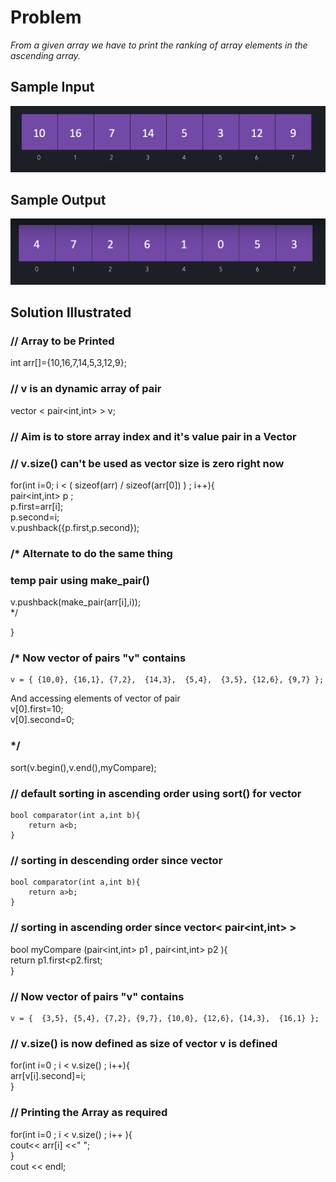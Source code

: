 # Problem
*From a given array we have to print the ranking of array elements in the ascending array.* 

## Sample Input
![Question](/IMAGES/18.1.a.png)

## Sample Output
![Question](/IMAGES/18.1.b.png)

## Solution Illustrated 

### // Array to be Printed <br>
int arr[]={10,16,7,14,5,3,12,9}; 

### // v is an dynamic array of pair<br>
vector < pair<int,int> > v;

### // Aim is to store array index and it's value pair in a Vector
### // v.size() can't be used as vector size is zero right now<br>
for(int i=0; i < ( sizeof(arr) / sizeof(arr[0]) ) ; i++){
<br> 
pair<int,int> p ; <br>
p.first=arr[i];<br>
p.second=i;<br>
v.pushback({p.first,p.second});<br>
### /*  Alternate to do the same thing<br>
### temp pair using make_pair()<br>
v.pushback(make_pair(arr[i],i));  <br> */

}

### /* Now vector of pairs "v" contains
    v = { {10,0}, {16,1}, {7,2},  {14,3},  {5,4},  {3,5}, {12,6}, {9,7} }; 
And accessing elements of vector of pair<br>
v[0].first=10;<br>
v[0].second=0;<br>
### */

sort(v.begin(),v.end(),myCompare);
### // default sorting in ascending order using sort() for vector<int>
    bool comparator(int a,int b){
        return a<b;
    }
### // sorting in descending order since vector<int>
    bool comparator(int a,int b){
        return a>b;
    }

### // sorting in ascending order since vector< pair<int,int> >
bool myCompare (pair<int,int> p1 , pair<int,int> p2 ){<br>
    return p1.first\<p2.first;  <br>
}

### // Now vector of pairs "v" contains
    v = {  {3,5}, {5,4}, {7,2}, {9,7}, {10,0}, {12,6}, {14,3},  {16,1} };


### // v.size() is now defined as size of vector v is defined
for(int i=0 ; i \< v.size() ; i++){ <br>
    arr[v[i].second]=i;   <br>
}   <br>

### // Printing the Array as required
for(int i=0 ; i < v.size() ; i++ ){  
    cout<< arr[i] <<" "; <br>
}  <br>
cout << endl; <br>





